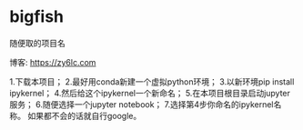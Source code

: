 # bigfish

随便取的项目名

博客: https://zy6lc.com


1.下载本项目；
2.最好用conda新建一个虚拟python环境；
3.以新环境pip install ipykernel；
4.然后给这个ipykernel一个新命名；
5.在本项目根目录启动jupyter服务；
6.随便选择一个jupyter notebook；
7.选择第4步你命名的ipykernel名称。
如果都不会的话就自行google。
